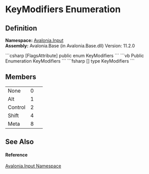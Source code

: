 # KeyModifiers Enumeration




## Definition
**Namespace:** <a href="N_Avalonia_Input">Avalonia.Input</a>  
**Assembly:** Avalonia.Base (in Avalonia.Base.dll) Version: 11.2.0

<Tabs groupId="api-code-preview">
<TabItem value="csharp" label="C#">
```csharp
[FlagsAttribute]
public enum KeyModifiers
```
</TabItem>
<TabItem value="vb" label="VB">
```vb
<FlagsAttribute>
Public Enumeration KeyModifiers
```
</TabItem>
<TabItem value="fsharp" label="F#">
```fsharp
[<FlagsAttribute>]
type KeyModifiers
```
</TabItem>
</Tabs>



## Members
<table>
<tr>
<td>None</td>
<td>0</td>
<td> </td>
</tr>
<tr>
<td>Alt</td>
<td>1</td>
<td> </td>
</tr>
<tr>
<td>Control</td>
<td>2</td>
<td> </td>
</tr>
<tr>
<td>Shift</td>
<td>4</td>
<td> </td>
</tr>
<tr>
<td>Meta</td>
<td>8</td>
<td> </td>
</tr>
</table>

## See Also


#### Reference
<a href="N_Avalonia_Input">Avalonia.Input Namespace</a>  
